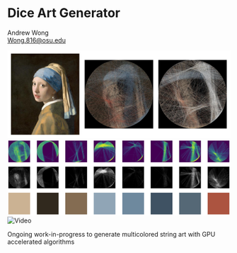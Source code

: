 # Dice Art Generator
Andrew Wong <br>
Wong.816@osu.edu


![String](results/comparison.jpg)
![Chart](results/chart.jpg)
![Video](results/demo.gif)

Ongoing work-in-progress to generate multicolored string art with GPU accelerated algorithms